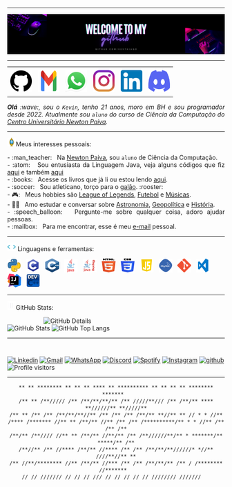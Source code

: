 <!--- Olá, esse é meu readme, fique à vontade para utilizá-lo como quiser! --> 

-----

<div>
<img align="center" alt="Header" src="https://github.com/Kevthiago/Kevthiago/blob/main/img/header.png?raw=true"/>
</div>

-----

<div align="center">
<table>
<tr>
 <td align="center" colspan="11"></td>
</tr> 
<tr>
<td><a href="https://github.com/Kevthiago" target="_blank"><img src="https://github.com/Kevthiago/Kevthiago/blob/main/img/github.png?raw=true" width="50px" height="50px"/></a>
</td>
<td><a href="mailto:kevinthiago126@gmail.com" target="_blank"><img src="https://github.com/Kevthiago/Kevthiago/blob/main/img/gmail2.png?raw=true" width="50px" height="50px"/></a>
</td>
<td><a href="https://wa.me/5531996597558" target="_blank"><img src="https://github.com/Kevthiago/Kevthiago/blob/main/img/wpp2.png?raw=true" width="50px" height="50px"/></a>
</td>
<td><a href="https://www.instagram.com/_kevthiagodev_/" target="_blank"><img src="https://github.com/Kevthiago/Kevthiago/blob/main/img/insta2%20(1).png?raw=true" width="50px" height="50px"/></a>
</td>
<td><a href="https://www.linkedin.com/in/kevin-thiago-15577520b/" target="_blank"><img src="https://github.com/Kevthiago/Kevthiago/blob/main/img/linkedin2.png?raw=true" width="50px" height="50px"/></a>
</td>
<td><a href="https://discordapp.com/users/.kevinthiago" target="_blank"><img src="https://github.com/Kevthiago/Kevthiago/blob/main/img/discord2%20(1).png?raw=true" width="50px" height="50px"/></a>
</td>
</tr>
<tr>
 <td align="center" colspan="11"></td>
</tr> 
</table>

</div>
<div align="justify">
<i><b>Olá</b> :wave:, sou o <code>Kevin</code>, tenho 21 anos, moro em BH e sou programador desde 2022. Atualmente sou <code>aluno</code> do curso de Ciência da Computação do <a href="https://newtonpaiva.br/" target="_blank">Centro Universitário Newton Paiva</a>.</i>
</div>

-----

<div>
<img height="20" alt="GIF" src="https://github.com/Kevthiago/Kevthiago/blob/main/img/soulgem.gif?raw=true"/>Meus interesses pessoais:

<div align="justify">
<p> 
- :man_teacher: &nbsp; Na <a href="https://newtonpaiva.br/" target="_blank">Newton Paiva</a>, sou <code>aluno</code> de Ciência da Computação.<br />
- :atom: &nbsp; Sou entusiasta da Linguagem Java, veja alguns códigos que fiz <a href="https://github.com/Kevthiago/Linguagens-de-Programacao" target="_blank">aqui</a> e também <a href="https://github.com/Kevthiago/POO-Java" target="_blank">aqui</a><br />
- :books: &nbsp; Acesse os livros que já li ou estou lendo <a href="https://www.skoob.com.br/perfil/kevthiago" target="_blank">aqui</a>.<br />
- :soccer: &nbsp; Sou atleticano, torço para o <a href="https://www.arenamrv.com.br/" target="_blank">galão</a>. :rooster:<br />
- 🎮: &nbsp; Meus hobbies são <a href="https://www.leagueoflegends.com/pt-br/" target="_blank">League of Legends</a>, <a href="https://pt.wikipedia.org/wiki/Futebol" target="_blank">Futebol</a> e <a href="https://open.spotify.com/intl-pt" target="_blank">Músicas</a>.<br />
 - 🧑‍🚀 &nbsp; Amo estudar e conversar sobre <a href="https://pt.wikipedia.org/wiki/Astronomia" target="_blank">Astronomia</a>, <a href="https://pt.wikipedia.org/wiki/Geopol%C3%ADtica" target="_blank">Geopolítica</a> e <a href="https://pt.wikipedia.org/wiki/Hist%C3%B3ria" target="_blank">História</a>.<br />
- :speech_balloon: &nbsp; Pergunte-me sobre qualquer coisa, adoro ajudar pessoas.<br />
- :mailbox: &nbsp; Para me encontrar, esse é meu <a href="mailto:kevinthiago126@gmail.com" target="_blank">e-mail</a> pessoal.<br />
<!--- :page_facing_up: &nbsp; Veja meu <a href="" target="_blank">Currículo Lattes</a> para mais informações.-->
</p>
</div>
</div>

-----

<div>

<img height="20" alt="GIF" src="https://github.com/Kevthiago/Kevthiago/blob/main/img/skills.gif?raw=true"/>&nbsp;Linguagens e ferramentas:

<code><a href="https://www.python.org/" target="_blank"><img width="32" height="32" src="https://github.com/Kevthiago/Kevthiago/blob/main/img/python.png?raw=true"/></a></code>
&nbsp; 
<code><a href="https://www.open-std.org/jtc1/sc22/wg14/" target="_blank"><img width="32" height="32" src="https://github.com/Kevthiago/Kevthiago/blob/main/img/c.png?raw=true"/></a></code>
&nbsp; 
<code><a href="https://isocpp.org/" target="_blank"><img width="32" height="32" src="https://github.com/Kevthiago/Kevthiago/blob/main/img/cpp.svg?raw=true"/></a></code>
&nbsp; 
<code><a href="https://www.java.com/pt-BR/" target="_blank"><img width="32" height="32" src="https://github.com/Kevthiago/Kevthiago/blob/main/img/java.png?raw=true"/></a></code>
&nbsp; 
<code><a href="https://pt.wikipedia.org/wiki/Swing_(Java)" target="_blank"><img width="32" height="32" src="https://github.com/Kevthiago/Kevthiago/blob/main/img/javaswing.png?raw=true"/></a></code>
&nbsp; 
<code><a href="https://www.w3schools.com/html/" target="_blank"><img width="32" height="32" src="https://github.com/Kevthiago/Kevthiago/blob/main/img/html.svg?raw=true"/></a></code>
&nbsp; 
<code><a href="https://www.w3schools.com/css/" target="_blank"><img width="32" height="32" src="https://github.com/Kevthiago/Kevthiago/blob/main/img/css.svg?raw=true"/></a></code>
&nbsp; 
<code><a href="https://www.w3schools.com/js/" target="_blank"><img width="32" height="32" src="https://github.com/Kevthiago/Kevthiago/blob/main/img/js.png?raw=true"/></a></code>
&nbsp; 
<code><a href="https://www.mysql.com/" target="_blank"><img width="32" height="32" src="https://github.com/Kevthiago/Kevthiago/blob/main/img/mysql.png?raw=true"/></a></code>
&nbsp; 
<code><a href="https://git-scm.com/" target="_blank"><img width="32" height="32" src="https://github.com/Kevthiago/Kevthiago/blob/main/img/git.png?raw=true"/></a></code>
&nbsp; 
<code><a href="https://code.visualstudio.com/" target="_blank"><img width="32" height="32" src="https://github.com/Kevthiago/Kevthiago/blob/main/img/vs.png?raw=true"/></a></code>
&nbsp;
<code><a href="https://www.jetbrains.com/idea/" target="_blank"><img width="32" height="32" src="https://github.com/Kevthiago/Kevthiago/blob/main/img/intellij.png?raw=true"/></a></code>
&nbsp;
<code><a href="https://www.bloodshed.net/" target="_blank"><img width="32" height="32" src="https://github.com/Kevthiago/Kevthiago/blob/main/img/dev-visual-c.png?raw=true"/></a></code>
&nbsp;

-----

<img height="20" alt="GIF" src="https://github.com/Kevthiago/Kevthiago/blob/main/img/graphic.gif?raw=true"/>GitHub Stats:

<div>
<img align="right" alt="GitHub Details" width="420px" src="http://github-profile-summary-cards.vercel.app/api/cards/profile-details?username=Kevthiago&theme=github_dark"/>
<!--- <img alt="GitHub Commits" width="200px" src="http://github-profile-summary-cards.vercel.app/api/cards/productive-time?username=Kevthiago&theme=github_dark"/> -->
<img alt="GitHub Stats" width="200px" src="http://github-profile-summary-cards.vercel.app/api/cards/stats?username=Kevthiago&theme=github_dark"/>
<img alt="GitHub Top Langs" width="200px" src="http://github-profile-summary-cards.vercel.app/api/cards/repos-per-language?username=Kevthiago&theme=github_dark"/>
</div>

-----

<div>
<table align="right">
</table>
<a href="https://www.linkedin.com/in/kevin-thiago-15577520b/" target="_blank"><img alt="Linkedin" src="https://img.shields.io/badge/LinkedIn-0077B5?style=for-the-badge&logo=linkedin&logoColor=white"/></a>
<a href="mailto:kevinthiago126@gmail.com" target="_blank"><img alt="Gmail" src="https://img.shields.io/badge/Gmail-D14836?style=for-the-badge&logo=gmail&logoColor=white"/></a>
<a href="https://wa.me/5531996597558" target="_blank"><img alt="WhatsApp" src="https://img.shields.io/badge/WhatsApp-25D366?style=for-the-badge&logo=whatsapp&logoColor=white"/></a>
<a href="https://discordapp.com/users/.kevinthiago" target="_blank"><img alt="Discord" src="https://img.shields.io/badge/Discord-7289DA?style=for-the-badge&logo=discord&logoColor=white"/></a>
<a href="https://open.spotify.com/user/8ip7j4rgpz4jy4510d3o14hin?si=40d33060db414460&nd=1&dlsi=ada2bba75f374bdf" target="_blank"><img alt="Spotify" src="https://img.shields.io/badge/Spotify-1ED760?&style=for-the-badge&logo=spotify&logoColor=white"/></a>
<a href="https://www.instagram.com/_kevthiagodev_/" target="_blank"><img alt="Instagram" src="https://img.shields.io/badge/Instagram-E4405F?style=for-the-badge&logo=instagram&logoColor=white"/></a>
<a href="https://github.com/Kevthiago" target="_blank"><img alt="github" src="https://img.shields.io/badge/GitHub-100000?style=for-the-badge&logo=github&logoColor=white"/></a>
<br><img alt="Profile visitors" src="https://komarev.com/ghpvc/?username=Kevthiago"/>
</div>

-----

<div align="center">

```text
** ** ******** ** ** ** **** ** ********** ** ** ** ** ******** *******  
/** ** /**///// /** /**/**/**/** /** /////**/// /** /**/** **** **//////** **/////**
/** ** /** /** /**/**/**//** /** /** /** /**/** **//** ** // * * //**
/**** /******* //** ** /**/** //** /** /** /**********/** * * //** /** /** /**
/**/** /**//// //** ** /**/** //**/** /** /**//////**/** * *******/** *****/** /**
/**//** /** //**** /**/** //**** /** /** /**/**/**//////* *//** ////**//** **
/** //**/******** //** /**/** //*** /** /** /**/**/** /** / /******** //*******  
// // /////// // // // /// // // // // // //////// ///////   
```                                        

</div>


<!-- Obrigado pela visita! -->
